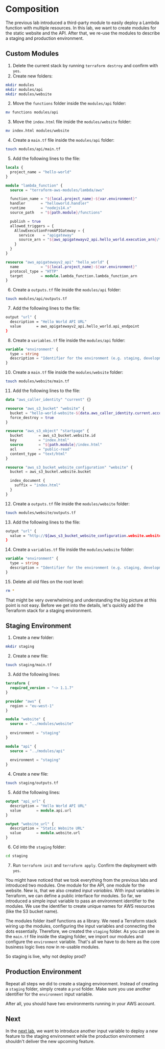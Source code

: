 # Composition

The previous lab introduced a third-party module to easily deploy a Lambda function with multiple resources. In this lab, we want to create modules for the static website and the API. After that, we re-use the modules to describe a staging and production environment.

## Custom Modules

1. Delete the current stack by running `terraform destroy` and confirm with `yes`.
1. Create new folders:
  ```sh
  mkdir modules
  mkdir modules/api
  mkdir modules/website
  ```
2. Move the `functions` folder inside the `modules/api` folder:
  ```sh
  mv functions modules/api
  ```
3. Move the `index.html` file inside the `modules/website` folder:
  ```sh
  mv index.html modules/website
  ```
4. Create a `main.tf` file inside the `modules/api` folder:
  ```sh
  touch modules/api/main.tf
  ```
5. Add the following lines to the file:
  ```tf
  locals {
    project_name = "hello-world"
  }

  module "lambda_function" {
    source = "terraform-aws-modules/lambda/aws"

    function_name = "${local.project_name}-${var.environment}"
    handler       = "helloworld.handler"
    runtime       = "nodejs14.x"
    source_path   = "${path.module}/functions"

    publish = true
    allowed_triggers = {
      AllowExecutionFromAPIGateway = {
        service    = "apigateway"
        source_arn = "${aws_apigatewayv2_api.hello_world.execution_arn}/*/*"
      }
    }
  }

  resource "aws_apigatewayv2_api" "hello_world" {
    name          = "${local.project_name}-${var.environment}"
    protocol_type = "HTTP"
    target        = module.lambda_function.lambda_function_arn
  }
  ```
6. Create a `outputs.tf` file inside the `modules/api` folder:
  ```sh
  touch modules/api/outputs.tf
  ```
7. Add the following lines to the file:
  ```sh
  output "url" {
    description = "Hello World API URL"
    value       = aws_apigatewayv2_api.hello_world.api_endpoint
  }
  ```
8. Create a `variables.tf` file inside the `modules/api` folder:
  ```tf
  variable "environment" {
    type = string
    description = "Identifier for the environment (e.g. staging, development or prod)"
  }
  ```
10. Create a `main.tf` file inside the `modules/website` folder:
  ```sh
  touch modules/website/main.tf
  ```
11. Add the following lines to the file:
  ```tf
  data "aws_caller_identity" "current" {}

  resource "aws_s3_bucket" "website" {
    bucket = "hello-world-website-${data.aws_caller_identity.current.account_id}-${var.environment}"
    force_destroy = true
  }

  resource "aws_s3_object" "startpage" {
    bucket       = aws_s3_bucket.website.id
    key          = "index.html"
    source       = "${path.module}/index.html"
    acl          = "public-read"
    content_type = "text/html"
  }

  resource "aws_s3_bucket_website_configuration" "website" {
    bucket = aws_s3_bucket.website.bucket

    index_document {
      suffix = "index.html"
    }
  }
  ```
12. Create a `outputs.tf` file inside the `modules/website` folder:
  ```sh
  touch modules/website/outputs.tf
  ```
13. Add the following lines to the file:
  ```sh
  output "url" {
    value = "http://${aws_s3_bucket_website_configuration.website.website_endpoint}"
  }
  ```
14. Create a `variables.tf` file inside the `modules/website` folder:
  ```tf
  variable "environment" {
    type = string
    description = "Identifier for the environment (e.g. staging, development or prod)"
  }
  ```
15. Delete all old files on the root level:
  ```sh
  rm *
  ```

That might be very overwhelming and understanding the big picture at this point is not easy. Before we get into the details, let's quickly add the Terraform stack for a staging environment. 

## Staging Environment

1. Create a new folder:
  ```sh
  mkdir staging
  ```
2. Create a new file:
  ```sh
  touch staging/main.tf
  ```
3. Add the following lines:
  ```tf
  terraform {
    required_version = "~> 1.1.7"
  }

  provider "aws" {
    region = "eu-west-1"
  }

  module "website" {
    source = "../modules/website"
    
    environment = "staging"
  }

  module "api" {
    source = "../modules/api"
    
    environment = "staging"
  }
  ```
4. Create a new file:
  ```sh
  touch staging/outputs.tf
  ```
5. Add the following lines:
  ```tf
  output "api_url" {
    description = "Hello World API URL"
    value       = module.api.url
  }

  output "website_url" {
    description = "Static Website URL"
    value       = module.website.url
  }
  ```
6. Cd into the `staging` folder:
  ```sh
  cd staging
  ```
7. Run `terraform init` and `terraform apply`. Confirm the deployment with `yes`.

You might have noticed that we took everything from the previous labs and introduced two modules. One module for the API, one module for the website. New is, that we also created *input variables*. With input variables in Terraform, we can define a public interface for modules. So far, we introduced a simple input variable to pass an environment identifier to the modules. We use the identifier to create unique names for AWS resources (like the S3 bucket name). 

The modules folder itself functions as a library. We need a Terraform stack wiring up the modules, configuring the input variables and connecting the dots essentially. Therefore, we created the `staging` folder. As you can see in the `main.tf` file inside the staging folder, we import our modules and configure the `environment` variable. That's all we have to do here as the core business logic lives now in re-usable modules.

So staging is live, why not deploy prod?

## Production Environment

Repeat all steps we did to create a staging environment. Instead of creating a `staging` folder, simply create a `prod` folder. Make sure you use another identifier for the `environment` input variable.

After all, you should have two environments running in your AWS account.

## Next

In the [next lab](../4-parameterization/), we want to introduce another input variable to deploy a new feature to the staging environment while the production environment shouldn't deliver the new upcoming feature.
